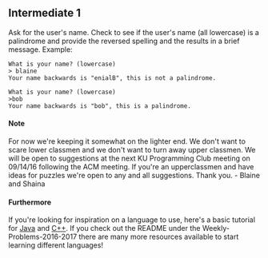 ## Intermediate 1

Ask for the user's name.  Check to see if the user's name (all lowercase)
is a palindrome and provide the reversed spelling and the results in a brief
message. Example:

```
What is your name? (lowercase)
> blaine
Your name backwards is "enialB", this is not a palindrome.
```

```
What is your name? (lowercase)
>bob
Your name backwards is "bob", this is a palindrome.
```

#### Note
For now we're keeping it somewhat on the lighter end.  We don't want to
scare lower classmen and we don't want to turn away upper classmen.  We will be open to
suggestions at the next KU Programming Club meeting on 09/14/16 following the
ACM meeting.  If you're an upperclassmen and have ideas for puzzles we're open
to any and all suggestions.  Thank you. - Blaine and Shaina

#### Furthermore
If you're looking for inspiration on a language to use, here's a basic tutorial for [Java](http://www.codeproject.com/Articles/2853/Java-Basics-Input-and-Output) and [C++](http://www.cplusplus.com/doc/tutorial/basic_io/).  If you check out
the README under the Weekly-Problems-2016-2017 there are many more resources
available to start learning different languages!
